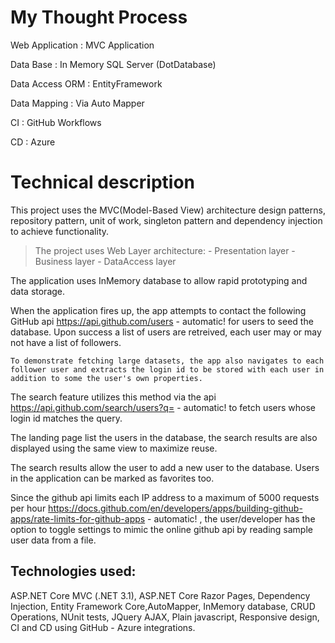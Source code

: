 # My Thought Process

Web Application : MVC Application

Data Base       : In Memory SQL Server (DotDatabase)

Data Access ORM : EntityFramework

Data Mapping    : Via Auto Mapper

CI              : GitHub Workflows

CD              : Azure 

# Technical description

This project uses the MVC(Model-Based View) architecture design patterns, repository pattern, unit of work, singleton pattern and dependency injection to achieve functionality.

> The project uses Web Layer architecture:
    -  Presentation layer
    -  Business layer
    -  DataAccess layer

The application uses InMemory database to allow rapid prototyping and data storage. 

When the application fires up, the app attempts to contact the following GitHub api https://api.github.com/users - automatic! for users to seed the database. Upon success a list of users are retreived, each user may or may not have a list of followers.

	To demonstrate fetching large datasets, the app also navigates to each follower user and extracts the login id to be stored with each user in addition to some the user's own properties.
	
The search feature utilizes this method via the api https://api.github.com/search/users?q= - automatic! to fetch users whose login id matches the query.

The landing page list the users in the database, the search results are also displayed using the same view to maximize reuse. 

The search results allow the user to add a new user to the database. Users in the application can be marked as favorites too.

Since the github api limits each IP address to a maximum of 5000 requests per hour https://docs.github.com/en/developers/apps/building-github-apps/rate-limits-for-github-apps - automatic! , the user/developer has the option to toggle settings to mimic the online github api by reading sample user data from a file.

## Technologies used:

ASP.NET Core MVC (.NET 3.1), ASP.NET Core Razor Pages, Dependency Injection, Entity Framework Core,AutoMapper, InMemory database, CRUD Operations, NUnit tests, JQuery AJAX, Plain javascript, Responsive design, CI and CD using GitHub - Azure integrations.
